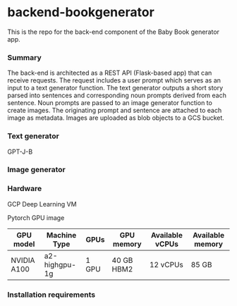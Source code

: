 # backend-bookgenerator
This is the repo for the back-end component of the Baby Book generator app.

### Summary
The back-end is architected as a REST API (Flask-based app) that can receive requests. The request includes a user prompt which serves as an input to a text generator function.  The text generator outputs a short story parsed into sentences and corresponding noun prompts derived from each sentence. Noun prompts are passed to an image generator function to create images. The originating prompt and sentence are attached to each image as metadata. Images are uploaded as blob objects to a GCS bucket.

### Text generator
GPT-J-B


### Image generator



### Hardware 
GCP Deep Learning VM

Pytorch GPU image

| GPU model | Machine Type | GPUs | GPU memory | Available vCPUs | Available memory |
|---------- | ------------ | -----| ---------- | --------------- | ---------------- |
| NVIDIA A100| a2-highgpu-1g |	1 GPU	|40 GB HBM2|	12 vCPUs|	85 GB |


### Installation requirements



